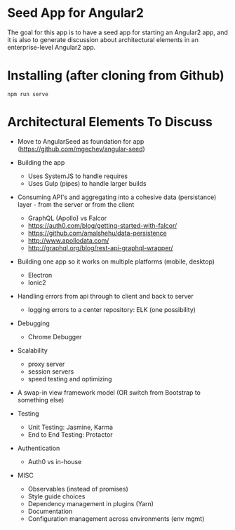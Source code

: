 # Seed App for Angular2

The goal for this app is to have a seed app for starting an Angular2 app, and it is also to generate discussion about architectural elements in an enterprise-level Angular2 app.

# Installing (after cloning from Github)

`npm run serve`

# Architectural Elements To Discuss

* Move to AngularSeed as foundation for app (https://github.com/mgechev/angular-seed)

* Building the app
  * Uses SystemJS to handle requires
  * Uses Gulp (pipes) to handle larger builds

* Consuming API's and aggregating into a cohesive data (persistance) layer - from the server or from the client
  * GraphQL (Apollo) vs Falcor
  * https://auth0.com/blog/getting-started-with-falcor/
  * https://github.com/amalshehu/data-persistence
  * http://www.apollodata.com/
  * http://graphql.org/blog/rest-api-graphql-wrapper/

* Building one app so it works on multiple platforms (mobile, desktop)
  * Electron 
  * Ionic2

* Handling errors from api through to client and back to server
  * logging errors to a center repository: ELK (one possibility)

* Debugging
  * Chrome Debugger

* Scalability
  * proxy server
  * session servers
  * speed testing and optimizing

* A swap-in view framework model (OR switch from Bootstrap to something else)

* Testing
  * Unit Testing: Jasmine, Karma
  * End to End Testing: Protactor

* Authentication
  * Auth0 vs in-house

* MISC
  * Observables (instead of promises)
  * Style guide choices
  * Dependency management in plugins (Yarn)
  * Documentation
  * Configuration management across environments (env mgmt)